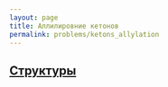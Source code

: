 ```yaml
---
layout: page
title: Аллилировние кетонов
permalink: problems/ketons_allylation
---
```


## [Структуры](ketons_allylation/structs)

